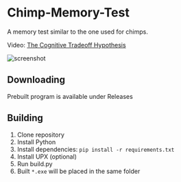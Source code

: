 # Chimp-Memory-Test
A memory test similar to the one used for chimps.

Video: 
[The Cognitive Tradeoff Hypothesis](https://www.youtube.com/watch?v=ktkjUjcZid0)

![screenshot](https://user-images.githubusercontent.com/40371578/180417731-5faa5576-77a5-4c54-bdf0-790a6d37e5f5.png)

## Downloading
Prebuilt program is available under Releases

## Building
1. Clone repository
2. Install Python
3. Install dependencies: `pip install -r requirements.txt`
4. Install UPX (optional)
5. Run build.py
6. Built `*.exe` will be placed in the same folder
